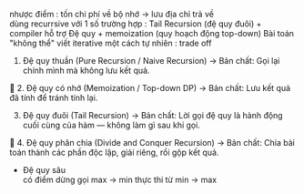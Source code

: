 nhược điểm  : tốn chi phí về bộ nhớ -> lưu địa chỉ trả về  
dùng recurrsive với 1 số trường hợp : 
Tail Recursion (đệ quy đuôi) + compiler hỗ trợ 
Đệ quy + memoization (quy hoạch động top-down)
Bài toán "không thể" viết iterative một cách tự nhiên : trade off 


 1. Đệ quy thuần (Pure Recursion / Naive Recursion)
→ Bản chất: Gọi lại chính mình mà không lưu kết quả.

🔹 2. Đệ quy có nhớ (Memoization / Top-down DP)
→ Bản chất: Lưu kết quả đã tính để tránh tính lại.

3. Đệ quy đuôi (Tail Recursion)
→ Bản chất: Lời gọi đệ quy là hành động cuối cùng của hàm — không làm gì sau khi gọi.

🔹 4. Đệ quy phân chia (Divide and Conquer Recursion)
→ Bản chất: Chia bài toán thành các phần độc lập, giải riêng, rồi gộp kết quả.


- Đệ quy sâu  
    có điểm dừng 
    gọi max -> min
    thực thi từ min -> max

    